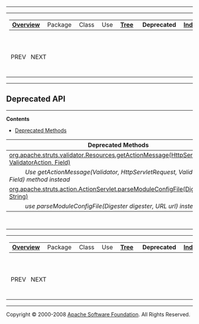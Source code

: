 ------------------------------------------------------------------------

<span id="navbar_top"></span> [](#skip-navbar_top "Skip navigation links")

<table>
<colgroup>
<col width="50%" />
<col width="50%" />
</colgroup>
<tbody>
<tr class="odd">
<td align="left"><span id="navbar_top_firstrow"></span>
<table>
<tbody>
<tr class="odd">
<td align="left"><a href="overview-summary.html.md"><strong>Overview</strong></a> </td>
<td align="left">Package </td>
<td align="left">Class </td>
<td align="left">Use </td>
<td align="left"><a href="overview-tree.html.md"><strong>Tree</strong></a> </td>
<td align="left"> <strong>Deprecated</strong> </td>
<td align="left"><a href="index-all.html.md"><strong>Index</strong></a> </td>
<td align="left"><a href="help-doc.html.md"><strong>Help</strong></a> </td>
</tr>
</tbody>
</table></td>
<td align="left"></td>
</tr>
<tr class="even">
<td align="left"> PREV   NEXT</td>
<td align="left"><a href="index.html.md?deprecated-list.html"><strong>FRAMES</strong></a>    <a href="deprecated-list.html"><strong>NO FRAMES</strong></a>    
<a href="allclasses-noframe.html.md"><strong>All Classes</strong></a></td>
</tr>
</tbody>
</table>

<span id="skip-navbar_top"></span>

------------------------------------------------------------------------

**Deprecated API**
------------------

------------------------------------------------------------------------

**Contents**

-   [Deprecated Methods](#method)

<span id="method"></span>

| **Deprecated Methods**                                                                                                                                                                                                                                                                         |
|------------------------------------------------------------------------------------------------------------------------------------------------------------------------------------------------------------------------------------------------------------------------------------------------|
| [org.apache.struts.validator.Resources.getActionMessage(HttpServletRequest, ValidatorAction, Field)](org/apache/struts/validator/Resources.html.md#getActionMessage(javax.servlet.http.HttpServletRequest,%20org.apache.commons.validator.ValidatorAction,%20org.apache.commons.validator.Field)) 
            *Use getActionMessage(Validator, HttpServletRequest, ValidatorAction, Field) method instead*                                                                                                                                                                                         |
| [org.apache.struts.action.ActionServlet.parseModuleConfigFile(Digester, String)](org/apache/struts/action/ActionServlet.html.md#parseModuleConfigFile(org.apache.commons.digester.Digester,%20java.lang.String))                                                                                  
            *use parseModuleConfigFile(Digester digester, URL url) instead*                                                                                                                                                                                                                      |

 

------------------------------------------------------------------------

<span id="navbar_bottom"></span> [](#skip-navbar_bottom "Skip navigation links")

<table>
<colgroup>
<col width="50%" />
<col width="50%" />
</colgroup>
<tbody>
<tr class="odd">
<td align="left"><span id="navbar_bottom_firstrow"></span>
<table>
<tbody>
<tr class="odd">
<td align="left"><a href="overview-summary.html.md"><strong>Overview</strong></a> </td>
<td align="left">Package </td>
<td align="left">Class </td>
<td align="left">Use </td>
<td align="left"><a href="overview-tree.html.md"><strong>Tree</strong></a> </td>
<td align="left"> <strong>Deprecated</strong> </td>
<td align="left"><a href="index-all.html.md"><strong>Index</strong></a> </td>
<td align="left"><a href="help-doc.html.md"><strong>Help</strong></a> </td>
</tr>
</tbody>
</table></td>
<td align="left"></td>
</tr>
<tr class="even">
<td align="left"> PREV   NEXT</td>
<td align="left"><a href="index.html.md?deprecated-list.html"><strong>FRAMES</strong></a>    <a href="deprecated-list.html"><strong>NO FRAMES</strong></a>    
<a href="allclasses-noframe.html.md"><strong>All Classes</strong></a></td>
</tr>
</tbody>
</table>

<span id="skip-navbar_bottom"></span>

------------------------------------------------------------------------

Copyright © 2000-2008 [Apache Software Foundation](http://www.apache.org/). All Rights Reserved.

